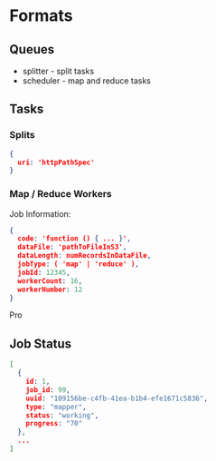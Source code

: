 # Formats

## Queues

* splitter - split tasks
* scheduler - map and reduce tasks

## Tasks

### Splits

```json
{
  uri: 'httpPathSpec'
}
```

### Map / Reduce Workers

Job Information:

```json
{
  code: 'function () { ... }',
  dataFile: 'pathToFileInS3',
  dataLength: numRecordsInDataFile,
  jobType: ( 'map' | 'reduce' ),
  jobId: 12345,
  workerCount: 16,
  workerNumber: 12
}
```
Pro

## Job Status

```json
[
  {
    id: 1,
    job_id: 99,
    uuid: "109156be-c4fb-41ea-b1b4-efe1671c5836",
    type: "mapper",
    status: "working",
    progress: "70"
  },
  ...
]
```

